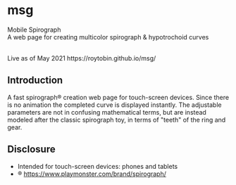 # msg
Mobile Spirograph
<br/>
A web page for creating multicolor spirograph &amp; hypotrochoid curves

<br/>
Live as of May 2021 https://roytobin.github.io/msg/

## Introduction
A fast spirograph&reg; creation web page for touch-screen devices.
Since there is no animation the completed curve is displayed instantly.
The adjustable parameters are not in confusing
mathematical terms, but are instead modeled after the classic spirograph
toy, in terms of "teeth" of the ring and gear.

## Disclosure

* Intended for touch-screen devices: phones and tablets
* &reg; https://www.playmonster.com/brand/spirograph/

